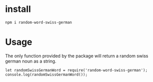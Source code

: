 # install
`npm i random-word-swiss-german`

# Usage
The only function provided by the package will return a random swiss german noun as a string.
```
let randomSwissGermanWord = require('random-word-swiss-german');
console.log(randomSwissGermanWord());
```